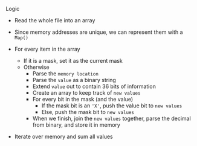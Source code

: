 Logic

- Read the whole file into an array
- Since memory addresses are unique, we can represent them with a `Map()`
- For every item in the array
  - If it is a mask, set it as the current mask
  - Otherwise
    - Parse the `memory location`
    - Parse the `value` as a binary string
    - Extend `value` out to contain 36 bits of information
    - Create an array to keep track of `new values`
    - For every bit in the mask (and the value)
      - If the mask bit is an `'X'`, push the value bit to `new values`
      - Else, push the mask bit to `new values`
    - When we finish, join the `new values` together, parse the decimal from binary, and store it in memory

- Iterate over memory and sum all values

